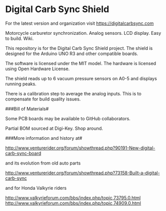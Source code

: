 Digital Carb Sync Shield
========================

For the latest version and organization visit https://digitalcarbsync.com

Motorcycle carburetor synchronization. Analog sensors. LCD display. Easy to build. Wiki.

This repository is for the Digital Carb Sync Shield project. The shield is designed for the Arduino UNO R3
and other compatible boards.

The software is licensed under the MIT model.
The hardware is licensed using Open Hardware License.

The shield reads up to 6 vacuum pressure sensors on A0-5 and displays running peaks.

There is a calibration step to average the analog inputs. This is to compensate for build quality issues.

###Bill of Materials#

Some PCB boards may be available to GitHub collaborators.

Partial BOM sourced at Digi-Key. Shop around.

###More information and history at#

http://www.venturerider.org/forum/showthread.php?90191-New-digital-carb-sync-board

and its evolution from old auto parts

http://www.venturerider.org/forum/showthread.php?73158-Built-a-digital-carb-sync

and for Honda Valkyrie riders

http://www.valkyrieforum.com/bbs/index.php/topic,73795.0.html
http://www.valkyrieforum.com/bbs/index.php/topic,74909.0.html
